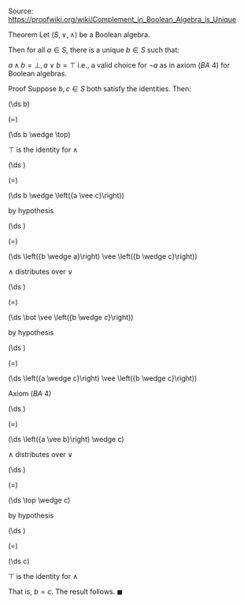 # 

Source: https://proofwiki.org/wiki/Complement_in_Boolean_Algebra_is_Unique

Theorem
Let $\left({S, \vee, \wedge}\right)$ be a Boolean algebra.

Then for all $a \in S$, there is a unique $b \in S$ such that:

$a \wedge b = \bot, a \vee b = \top$
i.e., a valid choice for $\neg a$ as in axiom $(BA \ 4)$ for Boolean algebras.


Proof
Suppose $b, c \in S$ both satisfy the identities.
Then:














\(\ds b\)

\(=\)







\(\ds b \wedge \top\)





$\top$ is the identity for $\wedge$














\(\ds \)

\(=\)







\(\ds b \wedge \left({a \vee c}\right)\)





by hypothesis














\(\ds \)

\(=\)







\(\ds \left({b \wedge a}\right) \vee \left({b \wedge c}\right)\)





$\wedge$ distributes over $\vee$














\(\ds \)

\(=\)







\(\ds \bot \vee \left({b \wedge c}\right)\)





by hypothesis














\(\ds \)

\(=\)







\(\ds \left({a \wedge c}\right) \vee \left({b \wedge c}\right)\)





Axiom $(BA \ 4)$














\(\ds \)

\(=\)







\(\ds \left({a \vee b}\right) \wedge c\)





$\wedge$ distributes over $\vee$














\(\ds \)

\(=\)







\(\ds \top \wedge c\)





by hypothesis














\(\ds \)

\(=\)







\(\ds c\)





$\top$ is the identity for $\wedge$



That is, $b = c$.
The result follows.
$\blacksquare$





